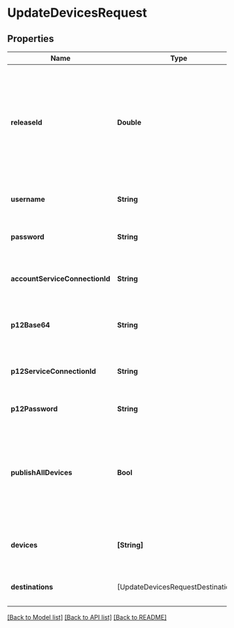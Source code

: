 # UpdateDevicesRequest

## Properties
Name | Type | Description | Notes
------------ | ------------- | ------------- | -------------
**releaseId** | **Double** | When provided, will update the provided release with the new set of devices. By default the latest release of the distribution group is used when this property is omitted. If &#x60;release_id&#x60; is passed in the path, there is no need to pass in the body as well. | [optional] 
**username** | **String** | The username for the Apple Developer account to publish the devices to. | [optional] 
**password** | **String** | The password for the Apple Developer account to publish the devices to. | [optional] 
**accountServiceConnectionId** | **String** | The service_connection_id of the stored Apple credentials instead of username, password. | [optional] 
**p12Base64** | **String** | The certificate to use for resigning the application with the updated provisioning profiles. | [optional] 
**p12ServiceConnectionId** | **String** | The service_connection_id of the stored Apple certificate instead of p12_base64 value. | [optional] 
**p12Password** | **String** | The password certificate if one is needed. | [optional] 
**publishAllDevices** | **Bool** | When set to true, all unprovisioned devices will be published to the Apple Developer account.  When false, only the provided devices will be published to the Apple Developer account. | [optional] 
**devices** | **[String]** | Array of device UDID&#39;s to be published to the Apple Developer account. | [optional] 
**destinations** | [UpdateDevicesRequestDestinations] | Array of distribution groups that the devices should be provisioned from. | [optional] 

[[Back to Model list]](../README.md#documentation-for-models) [[Back to API list]](../README.md#documentation-for-api-endpoints) [[Back to README]](../README.md)



